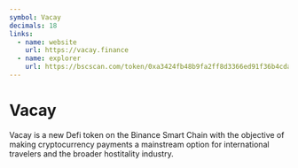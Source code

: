 ```yaml
---
symbol: Vacay
decimals: 18
links:
  - name: website
    url: https://vacay.finance
  - name: explorer
    url: https://bscscan.com/token/0xa3424fb48b9fa2ff8d3366ed91f36b4cda7cadd8
---
```


# Vacay

Vacay is a new Defi token on the Binance Smart Chain with the objective of making cryptocurrency payments a mainstream option for international travelers and the broader hostitality industry.
